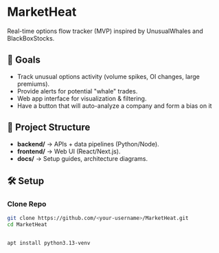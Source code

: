 # MarketHeat
Real-time options flow tracker (MVP) inspired by UnusualWhales and BlackBoxStocks.

## 🚀 Goals
- Track unusual options activity (volume spikes, OI changes, large premiums).
- Provide alerts for potential "whale" trades.
- Web app interface for visualization & filtering.
- Have a button that will auto-analyze a company and form a bias on it

## 📂 Project Structure
- **backend/** → APIs + data pipelines (Python/Node).
- **frontend/** → Web UI (React/Next.js).
- **docs/** → Setup guides, architecture diagrams.

## 🛠️ Setup
### Clone Repo
```bash
git clone https://github.com/<your-username>/MarketHeat.git
cd MarketHeat


apt install python3.13-venv
